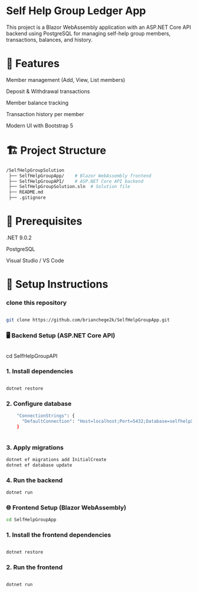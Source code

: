 # Self Help Group Ledger App

This project is a Blazor WebAssembly application with an ASP.NET Core API backend using PostgreSQL for managing self-help group members, transactions, balances, and history.

# 🚀 Features

Member management (Add, View, List members)

Deposit & Withdrawal transactions

Member balance tracking

Transaction history per member

Modern UI with Bootstrap 5


# 🏗️ Project Structure

```bash
/SelfHelpGroupSolution
 ├── SelfHelpGroupApp/    # Blazor WebAssembly frontend
 ├── SelfHelpGroupAPI/    # ASP.NET Core API backend
 ├── SelfHelpGroupSolution.sln  # Solution file
 ├── README.md
 ├── .gitignore

 ```

 # 🔧 Prerequisites

.NET 9.0.2

PostgreSQL

Visual Studio / VS Code


# 🚀 Setup Instructions

### clone this repository
```bash

git clone https://github.com/brianchege2k/SelfHelpGroupApp.git

```

### 🖥️ Backend Setup (ASP.NET Core API)
```bash
```
cd SelfHelpGroupAPI
### 1. Install dependencies
```bash

dotnet restore
```
### 2. Configure database

```bash
    "ConnectionStrings": {
      "DefaultConnection": "Host=localhost;Port=5432;Database=selfhelpXdatabase;Username=postgres;Password=your-password"
    }
  
```

### 3. Apply migrations
```bash
dotnet ef migrations add InitialCreate
dotnet ef database update
```

### 4. Run the backend
``` bash
dotnet run

```
### 🌐 Frontend Setup (Blazor WebAssembly)

```bash
cd SelfHelpGroupApp

```
### 1. Install the frontend dependencies
```bash

dotnet restore

```
### 2. Run the frontend
```bash

dotnet run
```



